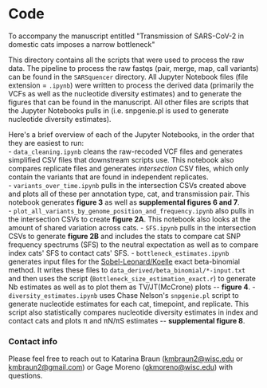 # Code
To accompany the manuscript entitled "Transmission of SARS-CoV-2 in domestic cats imposes a narrow bottleneck"

This directory contains all the scripts that were used to process the raw data. The pipeline to process the raw fastqs (pair, merge, map, call variants) can be found in the `SARSquencer` directory. All Jupyter Notebook files (file extension = `.ipynb`) were written to process the derived data (primarily the VCFs as well as the nucleotide diversity estimates) and to generate the figures that can be found in the manuscript. All other files are scripts that the Jupyter Notebooks pulls in (i.e. snpgenie.pl is used to generate nucleotide diversity estimates). 

Here's a brief overview of each of the Jupyter Notebooks, in the order that they are easiest to run:  
    - `data_cleaning.ipynb` cleans the raw-recoded VCF files and generates simplified CSV files that downstream scripts use. This notebook also compares replicate files and generates *intersection* CSV files, which only contain the variants that are found in independent replicates.   
    - `variants_over_time.ipynb` pulls in the intersection CSVs created above and plots all of these per annotation type, cat, and transmission pair. This notebook generates **figure 3** as well as **supplemental figures 6 and 7**.  
    - `plot_all_variants_by_genome_position_and_frequency.ipynb` also pulls in the intersection CSVs to create **figure 2A**. This notebook also looks at the amount of shared variation across cats. 
    - `SFS.ipynb` pulls in the intersection CSVs to generate **figure 2B** and includes the stats to compare cat SNP frequency spectrums (SFS) to the neutral expectation as well as to compare index cats' SFS to contact cats' SFS. 
    - `bottleneck_estimates.ipynb` generates input files for the [Sobel-Leonard/Koelle](https://www.ncbi.nlm.nih.gov/pmc/articles/PMC5487570/) exact beta-binomial method. It writes these files to `data_derived/beta_binomial/*-input.txt` and then uses the script (`Bottleneck_size_estimation_exact.r`) to generate Nb estimates as well as to plot them as TV/JT(McCrone) plots -- **figure 4**. 
    - `diversity_estimates.ipynb` uses Chase Nelson's `snpgenie.pl` script to generate nucleotide estimates for each cat, timepoint, and replicate. This script also statistically compares nucleotide diversity estimates in index and contact cats and plots π and πN/πS estimates -- **supplemental figure 8**. 

### Contact info 

Please feel free to reach out to Katarina Braun (kmbraun2@wisc.edu or kmbraun2@gmail.com) or Gage Moreno (gkmoreno@wisc.edu) with questions. 
